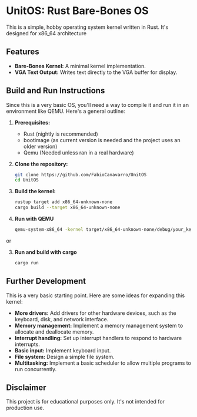 # UnitOS: Rust Bare-Bones OS

This is a simple, hobby operating system kernel written in Rust. It's designed for x86_64 architecture

## Features

* **Bare-Bones Kernel:** A minimal kernel implementation.
* **VGA Text Output:** Writes text directly to the VGA buffer for display.

## Build and Run Instructions

Since this is a very basic OS, you'll need a way to compile it and run it in an environment like QEMU. Here's a general outline:

1.  **Prerequisites:**
    * Rust (nightly is recommended)
    * bootimage (as current version is needed and the project uses an older version)
    * Qemu (Needed unless ran in a real hardware)

2.  **Clone the repository:**
    ```bash
    git clone https://github.com/FabioCanavarro/UnitOS
    cd UnitOS
    ```

3.  **Build the kernel:**
    ```bash
    rustup target add x86_64-unknown-none
    cargo build --target x86_64-unknown-none
    ```

4.  **Run with QEMU**
    ```bash
    qemu-system-x86_64 -kernel target/x86_64-unknown-none/debug/your_kernel_name
    ```

or 

3. **Run and build with cargo**
   ```bash
   cargo run
   ```
##  Further Development

This is a very basic starting point.  Here are some ideas for expanding this kernel:

* **More drivers:** Add drivers for other hardware devices, such as the keyboard, disk, and network interface.
* **Memory management:** Implement a memory management system to allocate and deallocate memory.
* **Interrupt handling:** Set up interrupt handlers to respond to hardware interrupts.
* **Basic input:** Implement keyboard input.
* **File system:** Design a simple file system.
* **Multitasking:** Implement a basic scheduler to allow multiple programs to run concurrently.

##  Disclaimer

This project is for educational purposes only.  It's not intended for production use.
